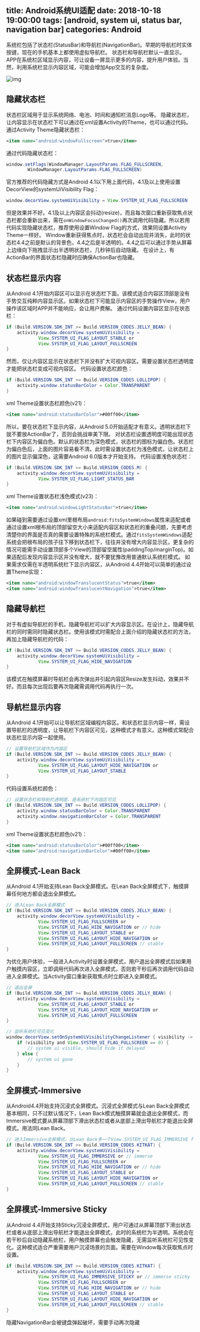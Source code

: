 title: Android系统UI适配
date: 2018-10-18 19:00:00
tags: [android, system ui, status bar, navigation bar]
categories: Android
---
系统栏包括了状态栏(StatusBar)和导航栏(NavigationBar)。早期的导航栏时实体按键，现在的手机基本上都使用虚拟导航栏。
状态栏和导航栏默认一直显示。APP在系统栏区域显示内容，可让设备一屏显示更多的内容，提升用户体验。当然，利用系统栏显示内容区域，可能会增加App交互的复杂度。
<!-- more -->
![img](/assets/android_system-ui.png "状态栏和导航栏")

## 隐藏状态栏
状态栏区域用于显示系统网络、电池、时间和通知栏消息Logo等。
隐藏状态栏，让内容显示在状态栏下可以通过在xml设置Activity的Theme，也可以通过代码。
通过Activity Theme隐藏状态栏：
```xml
<item name="android:windowFullscreen">true</item>
```
通过代码隐藏状态栏：
```java
window.setFlags(WindowManager.LayoutParams.FLAG_FULLSCREEN,
        WindowManager.LayoutParams.FLAG_FULLSCREEN)
```
官方推荐的代码隐藏方式是Android 4.1以下用上面代码，4.1及以上使用设置DecorView的systemUiVisibility Flag：
```java
window.decorView.systemUiVisibility = View.SYSTEM_UI_FLAG_FULLSCREEN
```
但是效果并不好。4.1及以上内容区会抖动(resize)，而且每次窗口重新获取焦点状态栏都会重新出来，需在`onWindowFocusChanged()`再次调用代码隐藏。所以若用代码实现隐藏状态栏，推荐使用设置Window Flag的方式，效果同设置Activity Theme一样好。
Window重新获得焦点时，状态栏会自动出现并消失，此时的状态栏4.4之前是默认的背景色，4.4之后是半透明的。4.4之后可以通过手势从屏幕上边缘向下拖拽显示出半透明状态栏，几秒钟后自动隐藏。
在设计上，有ActionBar的界面状态栏隐藏时应确保ActionBar也隐藏。

## 状态栏显示内容
从Android 4.1开始内容区可以显示在状态栏下面。该模式适合内容区顶部是没有手势交互纯粹内容显示区。如果状态栏下可能显示内容区的手势操作View，用户操作该区域时APP并不能响应，会让用户费解。
通过代码设置内容区显示在状态栏：
```java
if (Build.VERSION.SDK_INT >= Build.VERSION_CODES.JELLY_BEAN) {
    activity.window.decorView.systemUiVisibility = 
            View.SYSTEM_UI_FLAG_LAYOUT_STABLE or
            View.SYSTEM_UI_FLAG_LAYOUT_FULLSCREEN
}
```
然而，仅让内容区显示在状态栏下并没有扩大可视内容区。需要设置状态栏透明度才能把状态栏变成可视内容区。
代码设置状态栏颜色：
```java
if (Build.VERSION.SDK_INT >= Build.VERSION_CODES.LOLLIPOP) {
    activity.window.statusBarColor = Color.TRANSPARENT
}
```
xml Theme设置状态栏颜色(v21)：
```xml
<item name="android:statusBarColor">#00ff00</item>
```

所以，要在状态栏下显示内容，从Android 5.0开始适配才有意义。透明状态栏下就不要放ActionBar了，否则会挑战审美下限。
对状态栏设置透明度可能出现状态栏下内容区为偏白色。默认的状态栏为深色模式，状态栏的图标为偏白色。状态栏为偏白色后，上面的图片容易看不清。此时需设置状态栏为浅色模式，让状态栏上的图片显示偏深色，这需要Android 6.0版本才开始支持。
代码设置浅色状态栏：
```java
if (Build.VERSION.SDK_INT >= Build.VERSION_CODES.M) {
    activity.window.decorView.systemUiVisibility = 
            View.SYSTEM_UI_FLAG_LIGHT_STATUS_BAR
}
```
xml Theme设置状态栏浅色模式(v23)：
```xml
<item name="android:windowLightStatusBar">true</item>
```
如果碰到需要通过设置xml里根布局`android:fitsSystemWindows`属性来适配或者通过设置xml根布局的顶部留空大小来适配内容区和状态栏的重叠问题，先要考虑清楚你的界面是否真的需要设置特殊的系统栏模式。通过`fitsSystemWindows`适配系统会把根布局的孩子往下移到状态栏下，往往并没有增大内容显示区。更复杂的情况可能需手动设置顶部多个View的顶部留空属性(paddingTop/marginTop)。如果适配后发现内容显示区并没有增大，就不要犹豫改用普通默认系统栏模式。
如果需求仅需在半透明系统栏下显示内容区，从Android 4.4开始可以简单的通过设置Theme实现：
```xml
<item name="android:windowTranslucentStatus">true</item>
<item name="android:windowTranslucentNavigation">true</item>
```

## 隐藏导航栏
对于有虚拟导航栏的手机，隐藏导航栏可以扩大内容显示区。在设计上，隐藏导航栏的同时需同时隐藏状态栏。使用该模式时需配合上面介绍的隐藏状态栏的方法，再加上隐藏导航栏的代码：
```java
if (Build.VERSION.SDK_INT >= Build.VERSION_CODES.JELLY_BEAN) {
    activity.window.decorView.systemUiVisibility = 
            View.SYSTEM_UI_FLAG_HIDE_NAVIGATION
}
```
该模式在触摸屏幕时导航栏会再次弹出并引起内容区Resize发生抖动，效果并不好。而且每次出现后要再次隐藏需调用代码再执行一次。

## 导航栏显示内容
从Android 4.1开始可以让导航栏区域编程内容区。和状态栏显示内容一样，需设置导航栏的透明度，让导航栏下内容区可见，这种模式才有意义。这种模式常配合状态栏显示内容一起使用。
```java
// 设置导航栏区域作为内容区
if (Build.VERSION.SDK_INT >= Build.VERSION_CODES.JELLY_BEAN) {
    activity.window.decorView.systemUiVisibility = 
            View.SYSTEM_UI_FLAG_LAYOUT_HIDE_NAVIGATION or 
            View.SYSTEM_UI_FLAG_LAYOUT_STABLE
}
```
代码设置系统栏颜色：
```java
// 设置状态栏和导航栏透明度，是系统栏下内容区可见
if (Build.VERSION.SDK_INT >= Build.VERSION_CODES.LOLLIPOP) {
    activity.window.statusBarColor = Color.TRANSPARENT
    activity.window.navigationBarColor = Color.TRANSPARENT
}
```
xml Theme设置状态栏颜色(v21)：
```xml
<item name="android:statusBarColor">#00ff00</item>
<item name="android:navigationBarColor">#00ff00</item>
```

## 全屏模式-Lean Back
从Android 4.1开始支持Lean Back全屏模式。在Lean Back全屏模式下，触摸屏幕任何地方都会退出全屏模式。
```java
// 进入Lean Back全屏模式
if (Build.VERSION.SDK_INT >= Build.VERSION_CODES.JELLY_BEAN) {
    activity.window.decorView.systemUiVisibility =  
            View.SYSTEM_UI_FLAG_FULLSCREEN or 
            View.SYSTEM_UI_FLAG_HIDE_NAVIGATION or // hide
            View.SYSTEM_UI_FLAG_LAYOUT_STABLE or 
            View.SYSTEM_UI_FLAG_LAYOUT_HIDE_NAVIGATION or 
            View.SYSTEM_UI_FLAG_LAYOUT_FULLSCREEN // stable
}
```
为优化用户体验，一般进入Activity时设置全屏模式，用户退出全屏模式后如果用户触摸内容区，立即调用代码再次进入全屏模式，否则若干秒后再次调用代码自动进入全屏模式。当Activity窗口重新获取焦点时立即进入全屏模式。
```java
// 退出全屏
if (Build.VERSION.SDK_INT >= Build.VERSION_CODES.JELLY_BEAN) {
    activity.window.decorView.systemUiVisibility = 
            View.SYSTEM_UI_FLAG_LAYOUT_STABLE or 
            View.SYSTEM_UI_FLAG_LAYOUT_HIDE_NAVIGATION or 
            View.SYSTEM_UI_FLAG_LAYOUT_FULLSCREEN
}
```

```java
// 监听系统栏可见变化
window.decorView.setOnSystemUiVisibilityChangeListener { visibility ->
    if (visibility and View.SYSTEM_UI_FLAG_FULLSCREEN == 0) {
        // system ui visible, should hide it delayed
    } else {
        // system ui gone
    }
}
```

## 全屏模式-Immersive
从Android4.4开始支持沉浸式全屏模式。沉浸式全屏模式与Lean Back全屏模式基本相同，只不过默认情况下，Lean Back模式触摸屏幕就会退出全屏模式，而Immersive模式要从屏幕顶部下滑出状态栏或者从底部上滑出导航栏才能退出全屏模式。用法同Lean Back。
```java
// 进入Immersive全屏模式，比Lean Back多一个View.SYSTEM_UI_FLAG_IMMERSIVE flag
if (Build.VERSION.SDK_INT >= Build.VERSION_CODES.KITKAT) {
    activity.window.decorView.systemUiVisibility = 
            View.SYSTEM_UI_FLAG_IMMERSIVE or // immerse
            View.SYSTEM_UI_FLAG_FULLSCREEN or 
            View.SYSTEM_UI_FLAG_HIDE_NAVIGATION or // hide
            View.SYSTEM_UI_FLAG_LAYOUT_STABLE or 
            View.SYSTEM_UI_FLAG_LAYOUT_HIDE_NAVIGATION or 
            View.SYSTEM_UI_FLAG_LAYOUT_FULLSCREEN // stable
}
```

## 全屏模式-Immersive Sticky
从Android 4.4开始支持Sticky沉浸全屏模式，用户可通过从屏幕顶部下滑出状态栏或者从底部上滑出导航栏才能退出全屏模式，此时的系统栏为半透明。系统会在若干秒后自动隐藏系统栏，用户触摸屏幕也会触发隐藏，无需监听系统栏可见性变化。这种模式适合严重需要用户沉浸场景的页面。需要在Window每次获取焦点时设置。
```java
if (Build.VERSION.SDK_INT >= Build.VERSION_CODES.KITKAT) {
    activity.window.decorView.systemUiVisibility = 
            View.SYSTEM_UI_FLAG_IMMERSIVE_STICKY or // immerse sticky
            View.SYSTEM_UI_FLAG_FULLSCREEN or 
            View.SYSTEM_UI_FLAG_HIDE_NAVIGATION or // hide
            View.SYSTEM_UI_FLAG_LAYOUT_STABLE or 
            View.SYSTEM_UI_FLAG_LAYOUT_HIDE_NAVIGATION or 
            View.SYSTEM_UI_FLAG_LAYOUT_FULLSCREEN // stable
}
```

隐藏NavigationBar会被键盘弹起破坏，需要手动再次隐藏